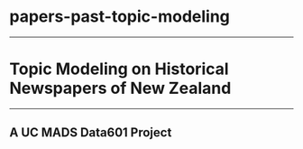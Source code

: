 # papers-past-topic-modeling
---
# Topic Modeling on Historical Newspapers of New Zealand
---
A UC MADS Data601 Project
---
